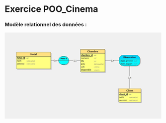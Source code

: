 # Exercice POO_Cinema
### Modèle relationnel des données :
![Schéma Looping du model relationnel des données](/ressources/Capture.JPG)
